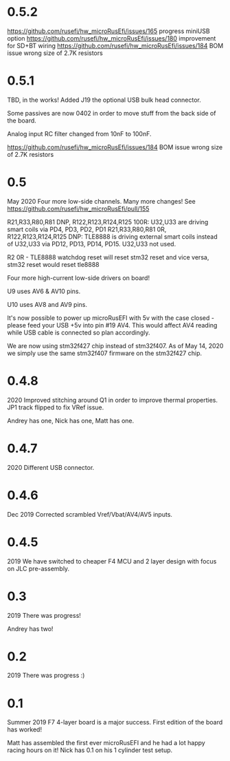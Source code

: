 # 0.5.2

https://github.com/rusefi/hw_microRusEfi/issues/165 progress miniUSB option
https://github.com/rusefi/hw_microRusEfi/issues/180 improvement for SD+BT wiring
https://github.com/rusefi/hw_microRusEfi/issues/184 BOM issue wrong size of 2.7K resistors

# 0.5.1
TBD, in the works!
Added J19 the optional USB bulk head connector. 

Some passives are now 0402 in order to move stuff from the back side of the board.

Analog input RC filter changed from 10nF to 100nF.

https://github.com/rusefi/hw_microRusEfi/issues/184 BOM issue wrong size of 2.7K resistors

# 0.5
May 2020
Four more low-side channels.
Many more changes! See https://github.com/rusefi/hw_microRusEfi/pull/155

R21,R33,R80,R81 DNP, R122,R123,R124,R125 100R: U32,U33 are driving smart coils via PD4, PD3, PD2, PD1
R21,R33,R80,R81 0R, R122,R123,R124,R125 DNP: TLE8888 is driving external smart coils instead of U32,U33 via PD12, PD13, PD14, PD15. U32,U33 not used. 

R2 0R - TLE8888 watchdog reset will reset stm32 reset and vice versa, stm32 reset would reset tle8888

Four more high-current low-side drivers on board!

U9 uses AV6 & AV10 pins.

U10 uses AV8 and AV9 pins.

It's now possible to power up microRusEFI with 5v with the case closed - please feed your USB +5v into pin #19 AV4.
This would affect AV4 reading while USB cable is connected so plan accordingly.

We are now using stm32f427 chip instead of stm32f407. As of May 14, 2020 we simply use the same stm32f407 firmware on the stm32f427 chip. 

# 0.4.8
2020
Improved stitching around Q1 in order to improve thermal properties.
JP1 track flipped to fix VRef issue.

Andrey has one, Nick has one, Matt has one.

# 0.4.7
2020
Different USB connector.

# 0.4.6 
Dec 2019
Corrected scrambled Vref/Vbat/AV4/AV5 inputs.

# 0.4.5 
2019
We have switched to cheaper F4 MCU and 2 layer design with focus on JLC pre-assembly.

# 0.3
2019
There was progress!

Andrey has two!

# 0.2
2019
There was progress :)

# 0.1
Summer 2019
F7 4-layer board is a major success. First edition of the board has worked!

Matt has assembled the first ever microRusEFI and he had a lot happy racing hours on it!
Nick has 0.1 on his 1 cylinder test setup.
